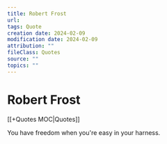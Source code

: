 ```yaml
---
title: Robert Frost
url: 
tags: Quote
creation date: 2024-02-09
modification date: 2024-02-09
attribution: ""
fileClass: Quotes
source: ""
topics: ""
---
```


# Robert Frost

[[+Quotes MOC|Quotes]]

You have freedom when you're easy in your harness.
